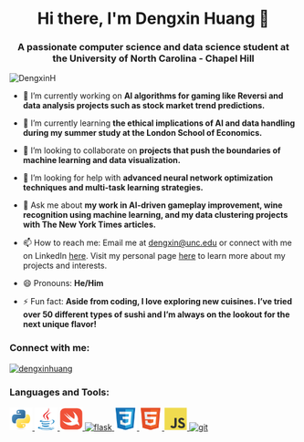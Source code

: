 <h1 align="center">Hi there, I'm Dengxin Huang 👋</h1>
<h3 align="center">A passionate computer science and data science student at the University of North Carolina - Chapel Hill</h3>

<p align="left"> <img src="https://komarev.com/ghpvc/?username=DengxinH&label=Profile%20views&color=0e75b6&style=flat" alt="DengxinH" /> </p>

- 🔭 I’m currently working on **AI algorithms for gaming like Reversi and data analysis projects such as stock market trend predictions.**

- 🌱 I’m currently learning **the ethical implications of AI and data handling during my summer study at the London School of Economics.**

- 👯 I’m looking to collaborate on **projects that push the boundaries of machine learning and data visualization.**

- 🤔 I’m looking for help with **advanced neural network optimization techniques and multi-task learning strategies.**

- 💬 Ask me about **my work in AI-driven gameplay improvement, wine recognition using machine learning, and my data clustering projects with The New York Times articles.**

- 📫 How to reach me: Email me at [dengxin@unc.edu](mailto:dengxin@unc.edu) or connect with me on LinkedIn [here](https://www.linkedin.com/in/dengxinhuang). Visit my personal page [here](https://tarheels.live/dengxin/) to learn more about my projects and interests.

- 😄 Pronouns: **He/Him**

- ⚡ Fun fact: **Aside from coding, I love exploring new cuisines. I’ve tried over 50 different types of sushi and I’m always on the lookout for the next unique flavor!**

<h3 align="left">Connect with me:</h3>
<p align="left">
<a href="https://linkedin.com/in/dengxinhuang" target="blank"><img align="center" src="https://cdn.worldvectorlogo.com/logos/linkedin-icon-2.svg" alt="dengxinhuang" height="30" width="40" /></a>
</p>

<h3 align="left">Languages and Tools:</h3>
<p align="left"> 
<a href="https://www.python.org" target="_blank"> <img src="https://raw.githubusercontent.com/devicons/devicon/master/icons/python/python-original.svg" alt="python" width="40" height="40"/> </a> 
<a href="https://www.java.com" target="_blank"> <img src="https://raw.githubusercontent.com/devicons/devicon/master/icons/java/java-original.svg" alt="java" width="40" height="40"/> </a> 
<a href="https://developer.apple.com/swift/" target="_blank"> <img src="https://raw.githubusercontent.com/devicons/devicon/master/icons/swift/swift-original.svg" alt="swift" width="40" height="40"/> </a>
<a href="https://flask.palletsprojects.com/" target="_blank"> <img src="https://www.vectorlogo.zone/logos/pocoo_flask/pocoo_flask-icon.svg" alt="flask" width="40" height="40"/> </a> 
<a href="https://www.w3schools.com/css/" target="_blank"> <img src="https://raw.githubusercontent.com/devicons/devicon/master/icons/css3/css3-original.svg" alt="css" width="40" height="40"/> </a> 
<a href="https://www.w3schools.com/html/" target="_blank"> <img src="https://raw.githubusercontent.com/devicons/devicon/master/icons/html5/html5-original.svg" alt="html" width="40" height="40"/> </a> 
<a href="https://www.javascript.com" target="_blank"> <img src="https://raw.githubusercontent.com/devicons/devicon/master/icons/javascript/javascript-original.svg" alt="javascript" width="40" height="40"/> </a> 
<a href="https://git-scm.com/" target="_blank"> <img src="https://www.vectorlogo.zone/logos/git-scm/git-scm-icon.svg" alt="git" width="40" height="40"/> </a> 
</p>
